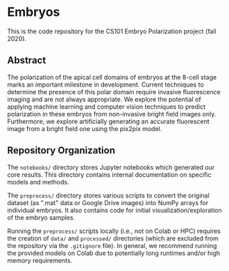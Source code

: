# Embryos
This is the code repository for the CS101 Embryo Polarization project (fall 2020).

## Abstract

The polarization of the apical cell domains of embryos at the 8-cell stage marks an important milestone in development. Current techniques to determine the presence of this polar domain require invasive fluorescence imaging and are not always appropriate. We explore the potential of applying machine learning and computer vision techniques to predict polarization in these embryos from non-invasive bright field images only. Furthermore, we explore artificially generating an accurate fluorescent image from a bright field one using the pix2pix model.

## Repository Organization

The `notebooks/` directory stores Jupyter notebooks which generated our core results. This directory contains internal documentation on specific models and methods.

The `preprocess/` directory stores various scripts to convert the original dataset (as ".mat" data or Google Drive images) into NumPy arrays for individual embryos. It also contains code for initial visualization/exploration of the embryo samples.

Running the `preprocess/` scripts locally (i.e., not on Colab or HPC) requires the creation of `data/` and `processed/` directories (which are excluded from the repository via the `.gitignore` file). In general, we recommend running the provided models on Colab due to potentially long runtimes and/or high memory requirements.

